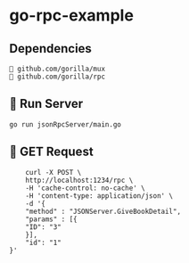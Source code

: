 # go-rpc-example

## Dependencies
	📍 github.com/gorilla/mux 
	📍 github.com/gorilla/rpc 
## 🚀 Run Server
```go run jsonRpcServer/main.go```

## 🚀 GET Request 

```
    curl -X POST \
    http://localhost:1234/rpc \
    -H 'cache-control: no-cache' \
    -H 'content-type: application/json' \
    -d '{
    "method" : "JSONServer.GiveBookDetail",
    "params" : [{
    "ID": "3"
    }],
    "id": "1"
}'
```

